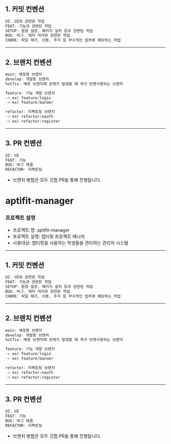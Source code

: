## 1. 커밋 컨벤션

```jsx
UI: UI와 관련된 작업
FEAT: 기능과 관련된 작업
SETUP: 환경 설정, 패키지 설치 등과 관련된 작업
BUG: 버그, 에러 처리와 관련된 작업
CHORE: 파일 제거, 이동, 주석 등 부수적인 업무에 해당하는 작업
```

---

## 2. 브랜치 컨벤션

```jsx
main: 배포용 브랜치
develop: 개발용 브랜치
hotfix: 배포 브랜치에 문제가 발생할 때 즉각 반영사용되는 브랜치

feature: 기능 개발 브랜치
-> ex) feature/login
-> ex) feature/banner

refactor: 리팩토링 브랜치
-> ex) refactor/oauth
-> ex) refactor/register
```

---

## 3. PR 컨벤션

```jsx
UI: UI
FEAT: 기능
BUG: 버그 해결
REFACTOR: 리팩토링
```

- 브랜치 병합은 모두 깃헙 PR을 통해 진행됩니다.

# aptifit-manager

### 프로젝트 설명

- 프로젝트 명: aptifit-manager
- 프로젝트 설명: 앱티핏 프로젝트 매니저
- 사용대상: 앱티핏을 사용하는 학생들을 관리하는 관리자 시스템

---

## 1. 커밋 컨벤션

```jsx
UI: UI와 관련된 작업
FEAT: 기능과 관련된 작업
SETUP: 환경 설정, 패키지 설치 등과 관련된 작업
BUG: 버그, 에러 처리와 관련된 작업
CHORE: 파일 제거, 이동, 주석 등 부수적인 업무에 해당하는 작업
```

---

## 2. 브랜치 컨벤션

```jsx
main: 배포용 브랜치
develop: 개발용 브랜치
hotfix: 배포 브랜치에 문제가 발생할 때 즉각 반영사용되는 브랜치

feature: 기능 개발 브랜치
-> ex) feature/login
-> ex) feature/banner

refactor: 리팩토링 브랜치
-> ex) refactor/oauth
-> ex) refactor/register
```

---

## 3. PR 컨벤션

```jsx
UI: UI
FEAT: 기능
BUG: 버그 해결
REFACTOR: 리팩토링
```

- 브랜치 병합은 모두 깃헙 PR을 통해 진행됩니다.
